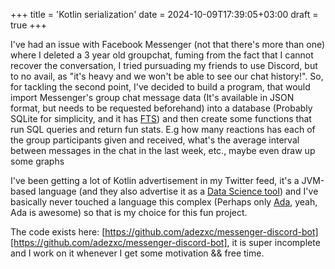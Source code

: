 +++
title = 'Kotlin serialization'
date = 2024-10-09T17:39:05+03:00
draft = true
+++

I've had an issue with Facebook Messenger (not that there's more than one) where I deleted
a 3 year old groupchat, fuming from the fact that I cannot recover the conversation,
I tried pursuading my friends to use Discord, but to no avail, as 
"it's heavy and we won't be able to see our chat history!". So, for tackling the second point,
I've decided to build a program, that would import Messenger's group chat message data (It's available in JSON format,
but needs to be requested beforehand) into a database (Probably SQLite for simplicity, and it has [FTS][full-text-search])
and then create some functions that run SQL queries and return fun stats. E.g how many reactions has each of the group participants
given and received, what's the average interval between messages in the chat in the last week, etc., maybe even draw up some graphs

I've been getting a lot of Kotlin advertisement in my Twitter feed, it's a JVM-based language (and they also advertise
it as a [Data Science tool][kotlin-data-science]) and I've basically never touched a language this complex (Perhaps only [Ada][ada-pl], yeah, Ada is awesome)
so that is my choice for this fun project.

The code exists here: [https://github.com/adezxc/messenger-discord-bot][https://github.com/adezxc/messenger-discord-bot], it is super incomplete
and I work on it whenever I get some motivation && free time.






[full-text-search]: https://www.sqlite.org/fts5.html
[kotlin-data-science]: https://kotlinlang.org/docs/data-analysis-overview.html
[ada-pl]: https://en.wikipedia.org/wiki/Ada_(programming_language)

